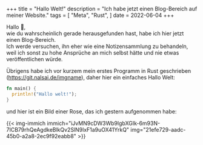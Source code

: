 +++
title = "Hallo Welt!"
description = "Ich habe jetzt einen Blog-Bereich auf meiner Website."
tags = [
  "Meta",
  "Rust",
]
date = 2022-06-04
+++

Hallo 👋,  
wie du wahrscheinlich gerade herausgefunden hast, habe ich hier jetzt einen Blog-Bereich.  
Ich werde versuchen, ihn eher wie eine Notizensammlung zu behandeln, weil ich sonst zu hohe Ansprüche an mich selbst hätte und nie etwas veröffentlichen würde.

Übrigens habe ich vor kurzem mein erstes Programm in Rust geschrieben (<https://git.nalsai.de/imgname>), daher hier ein einfaches Hallo Welt:

```rust
fn main() {
  println!("Hallo welt!");
}
```

und hier ist ein Bild einer Rose, das ich gestern aufgenommen habe:

{{< img-immich immich="iJvMN9cDW3Wb9lgbXGIk-6m93N-7ICB79rhQeAgdkeBlkQv2SlN9lxF1a9uOX41YrkQ" img="21efe729-aadc-45b0-a2a8-2ec9f92eabb8" >}}
